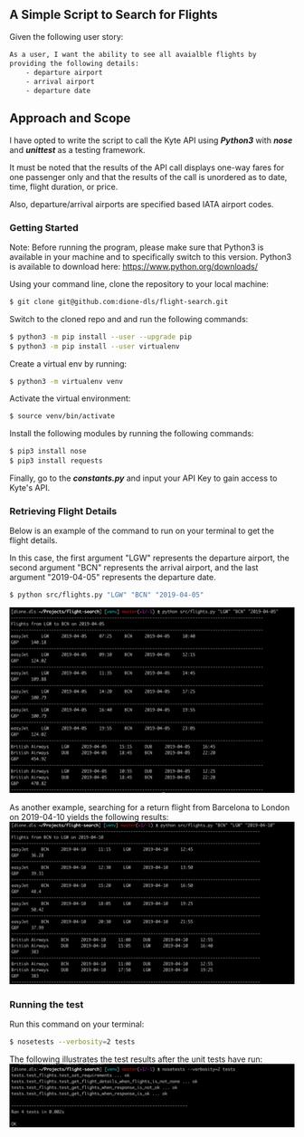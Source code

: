 ## A Simple Script to Search for Flights

Given the following user story:

    As a user, I want the ability to see all avaialble flights by providing the following details:
        - departure airport
        - arrival airport
        - departure date

## Approach and Scope

I have opted to write the script to call the Kyte API using __*Python3*__ with __*nose*__ and __*unittest*__ as a testing framework. 

It must be noted that the results of the API call displays one-way fares for one passenger only and that the results of the call is unordered as to date, time, flight duration, or price.

Also, departure/arrival airports are specified based IATA airport codes.

### Getting Started

Note: Before running the program, please make sure that Python3 is available in your machine and to specifically switch to this version. Python3 is available to download here: <https://www.python.org/downloads/>

Using your command line, clone the repository to your local machine:

```sh
$ git clone git@github.com:dione-dls/flight-search.git
```
Switch to the cloned repo and and run the following commands:

```sh
$ python3 -m pip install --user --upgrade pip
$ python3 -m pip install --user virtualenv
```
Create a virtual env by running:

```sh
$ python3 -m virtualenv venv
```
Activate the virtual environment:

```sh
$ source venv/bin/activate
```
Install the following modules by running the following commands:

```sh
$ pip3 install nose
$ pip3 install requests
```

Finally, go to the __*constants.py*__ and input your API Key to gain access to Kyte's API.

### Retrieving Flight Details

Below is an example of the command to run on your terminal to get the flight details.

In this case, the first argument "LGW" represents the departure airport, the second argument "BCN" represents the arrival airport, and the last argument "2019-04-05" represents the departure date.
```sh
$ python src/flights.py "LGW" "BCN" "2019-04-05"
```
![](images/to.png)

As another example, searching for a return flight from Barcelona to London on 2019-04-10 yields the following results:
![](images/from.png)

### Running the test

Run this command on your terminal:

```sh
$ nosetests --verbosity=2 tests
```
The following illustrates the test results after the unit tests have run:
![](images/tests.png)
